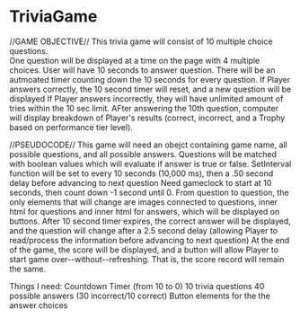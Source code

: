 # TriviaGame

//GAME OBJECTIVE//
This trivia game will consist of 10 multiple choice questions.  
One question will be displayed at a time on the page with 4 multiple choices.
User will have 10 seconds to answer question.
There will be an autmoated timer counting down the 10 seconds for every question.
If Player  answers correctly, the 10 second timer will reset, and a new question will be displayed
If Player answers incorrectly, they will have unlimited amount of tries within the 10 sec limit.
AFter answering the 10th question, computer will display breakdown of Player's results (correct, incorrect, and a Trophy based on performance tier level).

//PSEUDOCODE//
This game will need an obejct containing game name, all possible questions, and all possible answers.
Questions will be matched with boolean values which will evaluate if answer is true or false.
SetInterval function will be set to every 10 seconds (10,000 ms), then a .50 second delay before advancing to next question
Need gameclock to start at 10 seconds, then count down -1 second until 0.
From question to question, the only elements that will change are images connected to questions, inner html for questions and inner html for answers, which will be displayed on buttons.
After 10 second timer expires, the correct answer will be displayed, and the question will change after a 2.5 second delay (allowing Player to read/process the information before advancing to next question)
At the end of the game, the score will be displayed, and a button will allow Player to start game over--without--refreshing.  That is, the score record will remain the same.

Things I need:
Countdown Timer (from 10 to 0)
10 trivia questions
40 possible answers (30 incorrect/10 correct)
Button elements for the the answer choices


